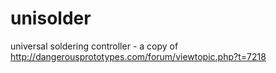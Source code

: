# unisolder
universal soldering controller - a copy of http://dangerousprototypes.com/forum/viewtopic.php?t=7218
